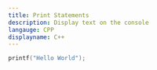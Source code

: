 ```yaml
---
title: Print Statements
description: Display text on the console
langauge: CPP
displayname: C++
---
```

```cpp
printf("Hello World");
```